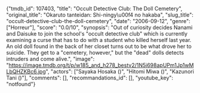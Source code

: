 {"tmdb_id": 107403, "title": "Occult Detective Club: The Doll Cemetery", "original_title": "Okaruto tanteidan: Shi-ningy\u00f4 no hakaba", "slug_title": "occult-detective-club-the-doll-cemetery", "date": "2006-09-12", "genre": ["Horreur"], "score": "0.0/10", "synopsis": "Out of curiosity decides Nanami and Daisuke to join the school's \"occult detective club\" which is currently examining a curse that has to do with a student who killed herself last year. An old doll found in the back of her closet turns out to be what drove her to suicide. They get to a \"cemetery, however,\" but the \"dead\" dolls detects intruders and come alive.", "image": "https://image.tmdb.org/t/p/w185_and_h278_bestv2/1N5i698apUPm1Jp1wMLbQHZKBc6.jpg", "actors": ["Sayaka Hosaka ()", "Hitomi Miwa ()", "Kazunori Tani ()"], "comments": [], "recommandations_id": [], "youtube_key": "notfound"}